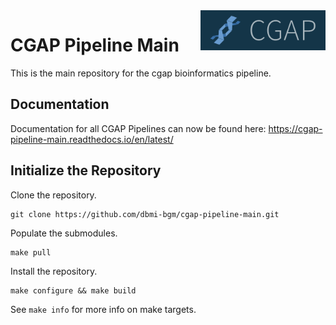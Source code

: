 <img src="https://github.com/dbmi-bgm/cgap-pipeline/blob/master/docs/images/cgap_logo.png" width="200" align="right">

# CGAP Pipeline Main

This is the main repository for the cgap bioinformatics pipeline.

## Documentation

Documentation for all CGAP Pipelines can now be found here:
https://cgap-pipeline-main.readthedocs.io/en/latest/

## Initialize the Repository

Clone the repository.

    git clone https://github.com/dbmi-bgm/cgap-pipeline-main.git

Populate the submodules.

    make pull

Install the repository.

    make configure && make build

See ``make info`` for more info on make targets.
